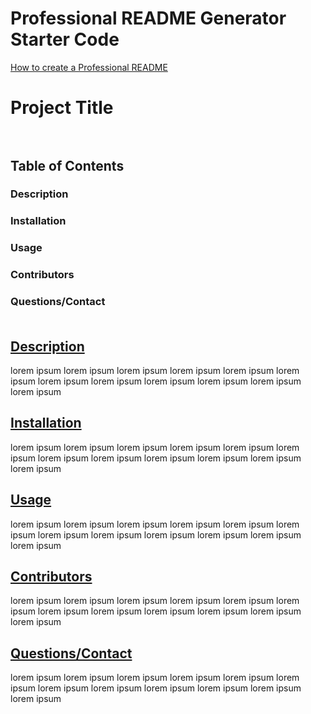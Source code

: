 # Professional README Generator Starter Code

[How to create a Professional README](https://coding-boot-camp.github.io/full-stack/github/professional-readme-guide)

# Project Title<br><br>

## Table of Contents<br>
### <a name="des">Description</a> <br>
### <a name="ins">Installation</a> <br>
### <a name="use">Usage</a> <br>
### <a name="con">Contributors</a> <br>
### <a name="que">Questions/Contact</a> <br><br>

## [Description](#des)
lorem ipsum
lorem ipsum
lorem ipsum
lorem ipsum
lorem ipsum
lorem ipsum
lorem ipsum
lorem ipsum
lorem ipsum
lorem ipsum
lorem ipsum
lorem ipsum

## [Installation](#ins)
lorem ipsum
lorem ipsum
lorem ipsum
lorem ipsum
lorem ipsum
lorem ipsum
lorem ipsum
lorem ipsum
lorem ipsum
lorem ipsum
lorem ipsum
lorem ipsum

## [Usage](#use)
lorem ipsum
lorem ipsum
lorem ipsum
lorem ipsum
lorem ipsum
lorem ipsum
lorem ipsum
lorem ipsum
lorem ipsum
lorem ipsum
lorem ipsum
lorem ipsum

## [Contributors](#con)
lorem ipsum
lorem ipsum
lorem ipsum
lorem ipsum
lorem ipsum
lorem ipsum
lorem ipsum
lorem ipsum
lorem ipsum
lorem ipsum
lorem ipsum
lorem ipsum

## [Questions/Contact](#que)
lorem ipsum
lorem ipsum
lorem ipsum
lorem ipsum
lorem ipsum
lorem ipsum
lorem ipsum
lorem ipsum
lorem ipsum
lorem ipsum
lorem ipsum
lorem ipsum